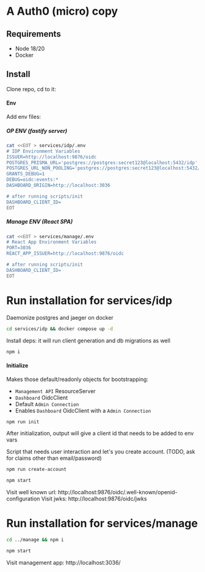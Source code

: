 # A Auth0 (micro) copy

## Requirements

- Node 18/20
- Docker

## Install

Clone repo, cd to it:

#### Env

Add env files:

##### OP ENV (fastify server)
```sh
cat <<EOT > services/idp/.env
# IDP Environment Variables
ISSUER=http://localhost:9876/oidc
POSTGRES_PRISMA_URL='postgres://postgres:secret123@localhost:5432/idp'
POSTGRES_URL_NON_POOLING='postgres://postgres:secret123@localhost:5432/idp'
GRANTS_DEBUG=1
DEBUG=oidc:events:*
DASHBOARD_ORIGIN=http://localhost:3036

# after running scripts/init
DASHBOARD_CLIENT_ID=
EOT
```


##### Manage ENV (React SPA)
```sh
cat <<EOT > services/manage/.env
# React App Environment Variables
PORT=3036
REACT_APP_ISSUER=http://localhost:9876/oidc

# after running scripts/init
DASHBOARD_CLIENT_ID=
EOT
```


# Run installation for services/idp

Daemonize postgres and jaeger on docker

```sh
cd services/idp && docker compose up -d
```

Install deps: it will run client generation and db migrations as well

```sh
npm i
```

#### Initialize 

Makes those default/readonly objects for bootstrapping:
- `Management API` ResourceServer
- `Dashboard` OidcClient
- Default `Admin Connection`
- Enables `Dashboard` OidcClient with a `Admin Connection`
```sh
npm run init
```

After initialization, output will give a client id that needs to be added to env vars

Script that needs user interaction and let's you create account. (TODO, ask for claims other than email/password)
```sh
npm run create-account
```

```sh
npm start
```

Visit well known url: http://localhost:9876/oidc/.well-known/openid-configuration
Visit jwks: http://localhost:9876/oidc/jwks

# Run installation for services/manage
```sh
cd ../manage && npm i
```

```sh
npm start
```

Visit management app: http://localhost:3036/